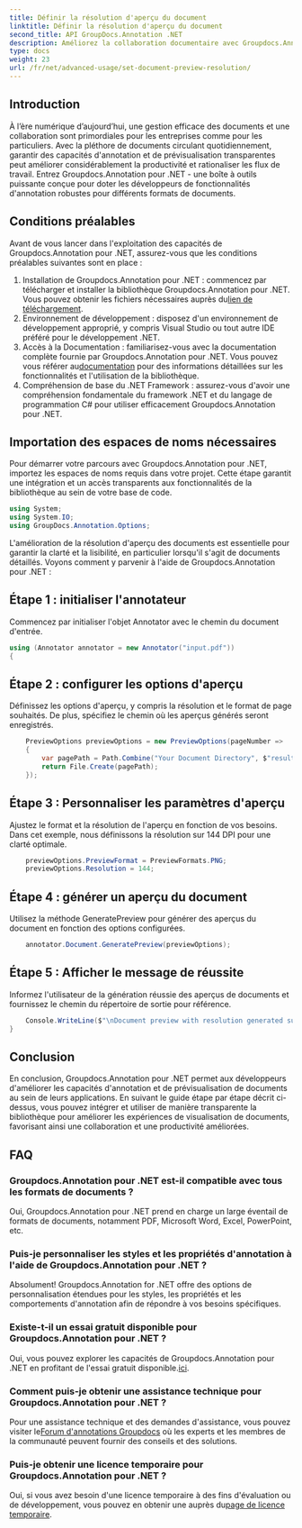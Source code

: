 ```yaml
---
title: Définir la résolution d'aperçu du document
linktitle: Définir la résolution d'aperçu du document
second_title: API GroupDocs.Annotation .NET
description: Améliorez la collaboration documentaire avec Groupdocs.Annotation pour .NET rationalisez les fonctionnalités d’annotation et de prévisualisation de manière transparente.
type: docs
weight: 23
url: /fr/net/advanced-usage/set-document-preview-resolution/
---
```

## Introduction
À l’ère numérique d’aujourd’hui, une gestion efficace des documents et une collaboration sont primordiales pour les entreprises comme pour les particuliers. Avec la pléthore de documents circulant quotidiennement, garantir des capacités d'annotation et de prévisualisation transparentes peut améliorer considérablement la productivité et rationaliser les flux de travail. Entrez Groupdocs.Annotation pour .NET - une boîte à outils puissante conçue pour doter les développeurs de fonctionnalités d'annotation robustes pour différents formats de documents.
## Conditions préalables
Avant de vous lancer dans l'exploitation des capacités de Groupdocs.Annotation pour .NET, assurez-vous que les conditions préalables suivantes sont en place :
1.  Installation de Groupdocs.Annotation pour .NET : commencez par télécharger et installer la bibliothèque Groupdocs.Annotation pour .NET. Vous pouvez obtenir les fichiers nécessaires auprès du[lien de téléchargement](https://releases.groupdocs.com/annotation/net/).
2. Environnement de développement : disposez d'un environnement de développement approprié, y compris Visual Studio ou tout autre IDE préféré pour le développement .NET.
3. Accès à la Documentation : familiarisez-vous avec la documentation complète fournie par Groupdocs.Annotation pour .NET. Vous pouvez vous référer au[documentation](https://reference.groupdocs.com/annotation/net/) pour des informations détaillées sur les fonctionnalités et l'utilisation de la bibliothèque.
4. Compréhension de base du .NET Framework : assurez-vous d'avoir une compréhension fondamentale du framework .NET et du langage de programmation C# pour utiliser efficacement Groupdocs.Annotation pour .NET.

## Importation des espaces de noms nécessaires
Pour démarrer votre parcours avec Groupdocs.Annotation pour .NET, importez les espaces de noms requis dans votre projet. Cette étape garantit une intégration et un accès transparents aux fonctionnalités de la bibliothèque au sein de votre base de code.

```csharp
using System;
using System.IO;
using GroupDocs.Annotation.Options;
```

L'amélioration de la résolution d'aperçu des documents est essentielle pour garantir la clarté et la lisibilité, en particulier lorsqu'il s'agit de documents détaillés. Voyons comment y parvenir à l'aide de Groupdocs.Annotation pour .NET :
## Étape 1 : initialiser l'annotateur
Commencez par initialiser l'objet Annotator avec le chemin du document d'entrée.
```csharp
using (Annotator annotator = new Annotator("input.pdf"))
{
```
## Étape 2 : configurer les options d'aperçu
Définissez les options d'aperçu, y compris la résolution et le format de page souhaités. De plus, spécifiez le chemin où les aperçus générés seront enregistrés.
```csharp
    PreviewOptions previewOptions = new PreviewOptions(pageNumber =>
    {
        var pagePath = Path.Combine("Your Document Directory", $"result_with_resolution_{pageNumber}.png");
        return File.Create(pagePath);
    });
```
## Étape 3 : Personnaliser les paramètres d'aperçu
Ajustez le format et la résolution de l'aperçu en fonction de vos besoins. Dans cet exemple, nous définissons la résolution sur 144 DPI pour une clarté optimale.
```csharp
    previewOptions.PreviewFormat = PreviewFormats.PNG;
    previewOptions.Resolution = 144;
```
## Étape 4 : générer un aperçu du document
Utilisez la méthode GeneratePreview pour générer des aperçus du document en fonction des options configurées.
```csharp
    annotator.Document.GeneratePreview(previewOptions);
```
## Étape 5 : Afficher le message de réussite
Informez l'utilisateur de la génération réussie des aperçus de documents et fournissez le chemin du répertoire de sortie pour référence.
```csharp
    Console.WriteLine($"\nDocument preview with resolution generated successfully.\nCheck output in {"Your Document Directory"}.");
}
```

## Conclusion
En conclusion, Groupdocs.Annotation pour .NET permet aux développeurs d'améliorer les capacités d'annotation et de prévisualisation de documents au sein de leurs applications. En suivant le guide étape par étape décrit ci-dessus, vous pouvez intégrer et utiliser de manière transparente la bibliothèque pour améliorer les expériences de visualisation de documents, favorisant ainsi une collaboration et une productivité améliorées.
## FAQ
### Groupdocs.Annotation pour .NET est-il compatible avec tous les formats de documents ?
Oui, Groupdocs.Annotation pour .NET prend en charge un large éventail de formats de documents, notamment PDF, Microsoft Word, Excel, PowerPoint, etc.
### Puis-je personnaliser les styles et les propriétés d'annotation à l'aide de Groupdocs.Annotation pour .NET ?
Absolument! Groupdocs.Annotation for .NET offre des options de personnalisation étendues pour les styles, les propriétés et les comportements d'annotation afin de répondre à vos besoins spécifiques.
### Existe-t-il un essai gratuit disponible pour Groupdocs.Annotation pour .NET ?
Oui, vous pouvez explorer les capacités de Groupdocs.Annotation pour .NET en profitant de l'essai gratuit disponible.[ici](https://releases.groupdocs.com/).
### Comment puis-je obtenir une assistance technique pour Groupdocs.Annotation pour .NET ?
 Pour une assistance technique et des demandes d'assistance, vous pouvez visiter le[Forum d'annotations Groupdocs](https://forum.groupdocs.com/c/annotation/10) où les experts et les membres de la communauté peuvent fournir des conseils et des solutions.
### Puis-je obtenir une licence temporaire pour Groupdocs.Annotation pour .NET ?
 Oui, si vous avez besoin d'une licence temporaire à des fins d'évaluation ou de développement, vous pouvez en obtenir une auprès du[page de licence temporaire](https://purchase.groupdocs.com/temporary-license/).
